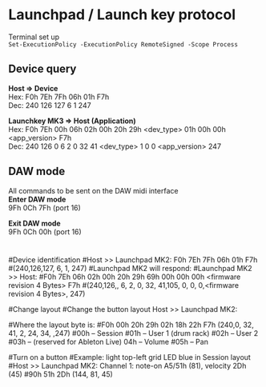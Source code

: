# Launchpad / Launch key protocol

Terminal set up  
`Set-ExecutionPolicy -ExecutionPolicy RemoteSigned -Scope Process`

## Device query
**Host => Device**  
Hex: F0h 7Eh 7Fh 06h 01h F7h  
Dec: 240 126 127 6 1 247  


**Launchkey MK3 => Host (Application)**  
Hex: F0h 7Eh 00h 06h 02h 00h 20h 29h <dev_type> 01h 00h 00h <app_version> F7h  
Dec: 240 126 0 6 2 0 32 41 <dev_type> 1 0 0 <app_version> 247  

## DAW mode
All commands to be sent on the DAW midi interface  
**Enter DAW mode**  
9Fh 0Ch 7Fh (port 16)

**Exit DAW mode**  
9Fh 0Ch 00h (port 16)

#
#Device identification
#Host >> Launchpad MK2: F0h 7Eh 7Fh 06h 01h F7h
#(240,126,127, 6, 1, 247)
#Launchpad MK2 will respond:
#Launchpad MK2 >> Host:
#F0h 7Eh <device ID> 06h 02h 00h 20h 29h 69h 00h 00h 00h <firmware revision 4 Bytes> F7h
#(240,126,<device ID>, 6, 2, 0, 32, 41,105, 0, 0, 0,<firmware revision 4 Bytes>, 247)


#Change layout
#Change the button layout Host >> Launchpad MK2:

#Where the layout byte is:
#F0h 00h 20h 29h 02h 18h 22h <Layout> F7h (240,0, 32, 41, 2, 24, 34, <Layout>,247)
#00h – Session
#01h – User 1 (drum rack)
#02h – User 2
#03h – (reserved for Ableton Live) 04h – Volume
#05h – Pan


#Turn on a button
#Example: light top-left grid LED blue in Session layout
#Host >> Launchpad MK2: Channel 1: note-on A5/51h (81), velocity 2Dh (45)
#90h 51h 2Dh (144, 81, 45)

